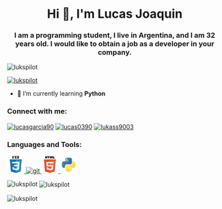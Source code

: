 <h1 align="center">Hi 👋, I'm Lucas Joaquin</h1>
<h3 align="center">I am a programming student, I live in Argentina, and I am 32 years old. I would like to obtain a job as a developer in your company.</h3>

<p align="left"> <img src="https://komarev.com/ghpvc/?username=lukspilot&label=Profile%20views&color=0e75b6&style=flat" alt="lukspilot" /> </p>

<p align="left"> <a href="https://github.com/ryo-ma/github-profile-trophy"><img src="https://github-profile-trophy.vercel.app/?username=lukspilot" alt="lukspilot" /></a> </p>

- 🌱 I’m currently learning **Python**

<h3 align="left">Connect with me:</h3>
<p align="left">
<a href="https://linkedin.com/in/lucasgarcia90" target="blank"><img align="center" src="https://raw.githubusercontent.com/rahuldkjain/github-profile-readme-generator/master/src/images/icons/Social/linked-in-alt.svg" alt="lucasgarcia90" height="30" width="40" /></a>
<a href="https://fb.com/lucas0390" target="blank"><img align="center" src="https://raw.githubusercontent.com/rahuldkjain/github-profile-readme-generator/master/src/images/icons/Social/facebook.svg" alt="lucas0390" height="30" width="40" /></a>
<a href="https://instagram.com/lukass9003" target="blank"><img align="center" src="https://raw.githubusercontent.com/rahuldkjain/github-profile-readme-generator/master/src/images/icons/Social/instagram.svg" alt="lukass9003" height="30" width="40" /></a>
</p>

<h3 align="left">Languages and Tools:</h3>
<p align="left"> <a href="https://www.w3schools.com/css/" target="_blank" rel="noreferrer"> <img src="https://raw.githubusercontent.com/devicons/devicon/master/icons/css3/css3-original-wordmark.svg" alt="css3" width="40" height="40"/> </a> <a href="https://git-scm.com/" target="_blank" rel="noreferrer"> <img src="https://www.vectorlogo.zone/logos/git-scm/git-scm-icon.svg" alt="git" width="40" height="40"/> </a> <a href="https://www.w3.org/html/" target="_blank" rel="noreferrer"> <img src="https://raw.githubusercontent.com/devicons/devicon/master/icons/html5/html5-original-wordmark.svg" alt="html5" width="40" height="40"/> </a> <a href="https://www.python.org" target="_blank" rel="noreferrer"> <img src="https://raw.githubusercontent.com/devicons/devicon/master/icons/python/python-original.svg" alt="python" width="40" height="40"/> </a> </p>

<p><img align="left" src="https://github-readme-stats.vercel.app/api/top-langs?username=lukspilot&show_icons=true&theme=dark&locale=en&layout=compact" alt="lukspilot" /></p>

<p>&nbsp;<img align="center" src="https://github-readme-stats.vercel.app/api?username=lukspilot&show_icons=true&theme=dark&locale=en" alt="lukspilot" /></p>

<p><img align="center" src="https://github-readme-streak-stats.herokuapp.com/?user=lukspilot&theme=dark" alt="lukspilot" /></p>
